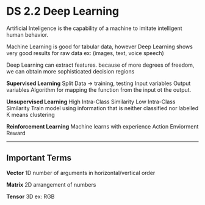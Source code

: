 # DS 2.2 Deep Learning

Artificial Inteligence is the capability of a machine
to imitate intelligent human behavior.

Machine Learning is good for tabular data, however
Deep Learning shows very good results for raw data
ex: (images, text, voice speech)

Deep Learning can extract features.
because of more degrees of freedom,
we can obtain more sophisticated decision regions

**Supervised Learning**
Split Data -> training, testing
Input variables
Output variables
Algorithm for mapping the function
from the input ot the output.

**Unsupervised Learning**
High Intra-Class Similarity
Low Intra-Class Similarity
Train model using information that is neither classified nor labelled
K means clustering

**Reinforcement Learning**
Machine learns with experience
Action
Enviorment
Reward

---

## Important Terms

**Vector**
1D number of arguments in horizontal/vertical order

**Matrix**
2D arrangement of numbers

**Tensor**
3D
ex: RGB
